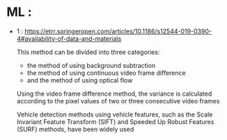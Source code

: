# ML :

- 1 : https://etrr.springeropen.com/articles/10.1186/s12544-019-0390-4#availability-of-data-and-materials

    This method can be divided into three categories: 
    * the method of using background subtraction
    * the method of using continuous video frame difference
    * and the method of using optical flow
    
    Using the video frame difference method, the variance is calculated according to the pixel values of two or three consecutive video frames

    Vehicle detection methods using vehicle features, such as the Scale Invariant Feature Transform (SIFT) and Speeded Up Robust Features (SURF) methods, have been widely used